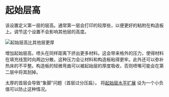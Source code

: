 起始层高
====
该设置定义第一层的层高。通常第一层会打印的较厚些，以便更好的粘附在构造板上。调节这个设置不会影响其他层的高度。

<!--screenshot {
"image_path": "layer_height_0.png",
"models": [
{
"script": "rolling_blind_spacer.scad",
"transformation": ["scale(0.5)"]
}
],
"camera_position": [39, 28, 5],
"settings": {"layer_height_0": 0.3},
"colours": 32
}-->
![起始层高比其他层更厚](../images/layer_height_0.png)

增加起始层高，喷头在同样距离下挤出更多材料。这会带来格外的压力，使得材料在填充线宽时向两边分散。这种压力会让材料和构造板粘得更牢。此外还可以弥补热床的不平整。构造板的轻微弯曲可以被起始层的厚度吸收，否则喷嘴可能会在第二层中将其刮掉。

太厚的首层会导致“象脚”问题（首层过分压扁）。 将[起始层水平扩展](../shell/xy_offset_layer_0.md) 设为一个小负值可以防止这种情况。
